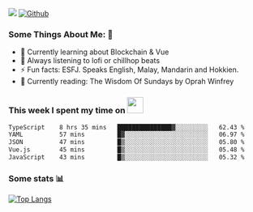 ![](https://visitor-badge.laobi.icu/badge?page_id=seanho96.seanho96)
[![Github](https://img.shields.io/github/followers/seanho96?label=Follow&style=social)](https://github.com/seanho96)

### Some Things About Me: 👋
- 🌱 Currently learning about Blockchain & Vue
- :musical_note: Always listening to lofi or chillhop beats
- :zap: Fun facts: ESFJ. Speaks English, Malay, Mandarin and Hokkien.
- :book: Currently reading: The Wisdom Of Sundays by Oprah Winfrey

### This week I spent my time on <img src="https://media.giphy.com/media/SvQzkTQb3ZwKcj1QTO/giphy.gif" width="32">

<!--START_SECTION:waka-->

```txt
TypeScript    8 hrs 35 mins   ███████████████▓░░░░░░░░░   62.43 %
YAML          57 mins         █▓░░░░░░░░░░░░░░░░░░░░░░░   06.97 %
JSON          47 mins         █▒░░░░░░░░░░░░░░░░░░░░░░░   05.80 %
Vue.js        45 mins         █▒░░░░░░░░░░░░░░░░░░░░░░░   05.48 %
JavaScript    43 mins         █▒░░░░░░░░░░░░░░░░░░░░░░░   05.32 %
```

<!--END_SECTION:waka-->

### Some stats 📊

[![Top Langs](https://github-readme-stats.vercel.app/api/top-langs/?username=seanho96&layout=compact&theme=graywhite)](https://github.com/anuraghazra/github-readme-stats)
<br/>
<!-- ![GitHub stats](https://github-readme-stats.vercel.app/api?username=seanho96&show_icons=true&theme=graywhite)-->

